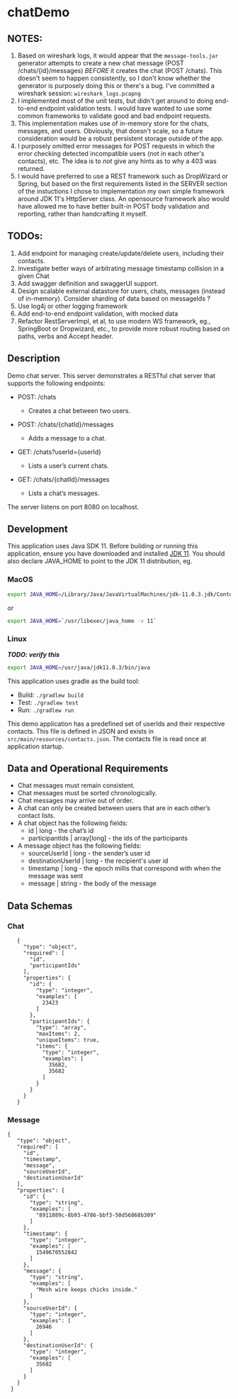 # chatDemo

## NOTES:
1. Based on wireshark logs, it would appear that the `message-tools.jar` generator attempts to create a new
chat message (POST /chats/{id}/messages) *BEFORE* it creates the chat (POST /chats). This doesn't seem to happen
consistently, so I don't know whether the generator is purposely doing this or there's a bug. I've committed a
wireshark session: `wireshark_logs.pcapng`
1. I implemented most of the unit tests, but didn't get around to doing end-to-end endpoint validation tests. 
I would have wanted to use some common frameworks to validate good and bad endpoint requests.
1. This implementation makes use of in-memory store for the chats, messages, and users. Obviously, that doesn't
scale, so a future consideration would be a robust persistent storage outside of the app.
1. I purposely omitted error messages for POST requests in which the error checking detected incompatible
users (not in each other's contacts), etc. The idea is to *not* give any hints as to why a 403 was returned.
1. I would have preferred to use a REST framework such as DropWizard or Spring, but based on the first requirements
listed in the SERVER section of the instuctions I chose to implementation my own simple framework around
JDK 11's HttpServer class. An opensource framework also would have allowed me to have better built-in
POST body validation and reporting, rather than handcrafting it myself.

## TODOs:
1. Add endpoint for managing create/update/delete users, including their contacts.
1. Investigate better ways of arbitrating message timestamp collision in a given Chat
1. Add swagger definition and swaggerUI support. 
1. Design scalable external datastore for users, chats, messages (instead of in-memory). 
Consider sharding of data based on messageIds ?
1. Use log4j or other logging framework
1. Add end-to-end endpoint validation, with mocked data
1. Refactor RestServerImpl, et al, to use modern WS framework, eg., SpringBoot or Dropwizard, etc., to
provide more robust routing based on paths, verbs and Accept header.

## Description
Demo chat server. This server demonstrates a RESTful chat server that supports the following endpoints:

* POST: /chats
  * Creates a chat between two users.

* POST: /chats/{chatId}/messages
  * Adds a message to a chat.

* GET: /chats?userId={userId}
  * Lists a user’s current chats.

* GET: /chats/{chatId}/messages
  * Lists a chat’s messages.
  
The server listens on port 8080 on localhost.

## Development

This application uses Java SDK 11. Before building or running this application, ensure you have downloaded and
installed [JDK 11](https://www.oracle.com/technetwork/java/javase/downloads/jdk11-downloads-5066655.html).
You should also declare JAVA_HOME to point to the JDK 11 distribution, eg. 

### MacOS

```bash
export JAVA_HOME=/Library/Java/JavaVirtualMachines/jdk-11.0.3.jdk/Contents/Home
```

or

```bash
export JAVA_HOME=`/usr/libexec/java_home -v 11`
```

### Linux

***TODO: verify this***
```bash
export JAVA_HOME=/usr/java/jdk11.0.3/bin/java
```

This application uses gradle as the build tool:

* Build: `./gradlew build`
* Test: `./gradlew test`
* Run: `./gradlew run`

This demo application has a predefined set of userIds and their respective contacts. This file is defined in JSON
and exists in `src/main/resources/contacts.json`. The contacts file is read once at application startup.

## Data and Operational Requirements
* Chat messages must remain consistent.
* Chat messages must be sorted chronologically.
* Chat messages may arrive out of order.
* A chat can only be created between users that are in each other’s contact lists.
* A chat object has the following fields:
  * id | long - the chat’s id
  * participantIds | array[long] - the ids of the participants
* A message object has the following fields:
  * sourceUserId | long - the sender’s user id
  * destinationUserId | long - the recipient's user id
  *  timestamp | long - the epoch millis that correspond with when the message was sent
  * message | string - the body of the message
  
## Data Schemas
### Chat
```$xslt
   {
     "type": "object",
     "required": [
       "id",
       "participantIds"
     ],
     "properties": {
       "id": {
         "type": "integer",
         "examples": [
           23423
         ]
       },
       "participantIds": {
         "type": "array",
         "maxItems": 2,
         "uniqueItems": true,
         "items": {
           "type": "integer",
           "examples": [
             35682,
             35682
           ]
         }
       }
     }
   }
```

### Message
```$xslt
{
   "type": "object",
   "required": [
     "id",
     "timestamp",
     "message",
     "sourceUserId",
     "destinationUserId"
   ],
   "properties": {
     "id": {
       "type": "string",
       "examples": [
         "8911889c-8b93-4786-bbf3-50d56868b309"
       ]
     },
     "timestamp": {
       "type": "integer",
       "examples": [
         1549670552842
       ]
     },
     "message": {
       "type": "string",
       "examples": [
         "Mesh wire keeps chicks inside."
       ]
     },
     "sourceUserId": {
       "type": "integer",
       "examples": [
         26946
       ]
     },
     "destinationUserId": {
       "type": "integer",
       "examples": [
         35682
       ]
     }
   }
 }

```
